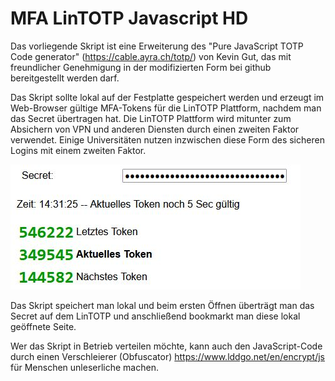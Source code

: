 # MFA LinTOTP Javascript HD

Das vorliegende Skript ist eine Erweiterung des "Pure JavaScript TOTP Code generator" (https://cable.ayra.ch/totp/) von Kevin Gut, das mit freundlicher Genehmigung in der modifizierten Form bei github bereitgestellt werden darf.

Das Skript sollte lokal auf der Festplatte gespeichert werden und erzeugt im Web-Browser gültige MFA-Tokens für die LinTOTP Plattform, nachdem man das Secret übertragen hat. Die LinTOTP Plattform wird mitunter zum Absichern von VPN und anderen Diensten durch einen zweiten Faktor verwendet. Einige Universitäten nutzen inzwischen diese Form des sicheren Logins mit einem zweiten Faktor. 

![ScreenShotSecret](https://github.com/bohnelang/MFA_LinOTP_Javascript_HD/blob/main/secret.jpg)

Das Skript speichert man lokal und beim ersten Öffnen überträgt man das Secret auf dem LinTOTP und anschließend bookmarkt man diese lokal geöffnete Seite. 

Wer das Skript in Betrieb verteilen möchte, kann auch den JavaScript-Code durch einen Verschleierer (Obfuscator) https://www.lddgo.net/en/encrypt/js für Menschen unleserliche machen.

